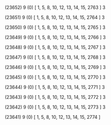 (23652) 9 (0) [ 1, 5, 8, 10, 12, 13, 14, 15, 2763 ] 3 


(23651) 9 (0) [ 1, 5, 8, 10, 12, 13, 14, 15, 2764 ] 3 


(23650) 9 (0) [ 1, 5, 8, 10, 12, 13, 14, 15, 2765 ] 3 


(23649) 9 (0) [ 1, 5, 8, 10, 12, 13, 14, 15, 2766 ] 3 


(23648) 9 (0) [ 1, 5, 8, 10, 12, 13, 14, 15, 2767 ] 3 


(23647) 9 (0) [ 1, 5, 8, 10, 12, 13, 14, 15, 2768 ] 3 


(23646) 9 (0) [ 1, 5, 8, 10, 12, 13, 14, 15, 2769 ] 3 


(23645) 9 (0) [ 1, 5, 8, 10, 12, 13, 14, 15, 2770 ] 3 


(23644) 9 (0) [ 1, 5, 8, 10, 12, 13, 14, 15, 2771 ] 3 


(23643) 9 (0) [ 1, 5, 8, 10, 12, 13, 14, 15, 2772 ] 3 


(23642) 9 (0) [ 1, 5, 8, 10, 12, 13, 14, 15, 2773 ] 3 


(23641) 9 (0) [ 1, 5, 8, 10, 12, 13, 14, 15, 2774 ]  

